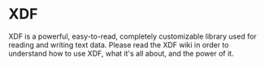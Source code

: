 # XDF
XDF is a powerful, easy-to-read, completely customizable library used for reading and writing text data. Please read the XDF wiki in order to understand how to use XDF, what it's all about, and the power of it.
